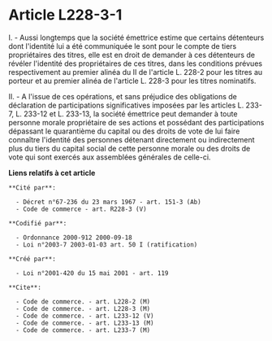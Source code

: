 # Article L228-3-1

I. - Aussi longtemps que la société émettrice estime que certains détenteurs dont l'identité lui a été communiquée le sont
pour le compte de tiers propriétaires des titres, elle est en droit de demander à ces détenteurs de révéler l'identité des
propriétaires de ces titres, dans les conditions prévues respectivement au premier alinéa du II de l'article L. 228-2 pour
les titres au porteur et au premier alinéa de l'article L. 228-3 pour les titres nominatifs.

II. - A l'issue de ces opérations, et sans préjudice des obligations de déclaration de participations significatives imposées
par les articles L. 233-7, L. 233-12 et L. 233-13, la société émettrice peut demander à toute personne morale propriétaire de
ses actions et possédant des participations dépassant le quarantième du capital ou des droits de vote de lui faire connaître
l'identité des personnes détenant directement ou indirectement plus du tiers du capital social de cette personne morale ou
des droits de vote qui sont exercés aux assemblées générales de celle-ci.

**Liens relatifs à cet article**

	**Cité par**:

	  - Décret n°67-236 du 23 mars 1967 - art. 151-3 (Ab)
	  - Code de commerce - art. R228-3 (V)

	**Codifié par**:

	  - Ordonnance 2000-912 2000-09-18
	  - Loi n°2003-7 2003-01-03 art. 50 I (ratification)

	**Créé par**:

	  - Loi n°2001-420 du 15 mai 2001 - art. 119

	**Cite**:

	  - Code de commerce. - art. L228-2 (M)
	  - Code de commerce. - art. L228-3 (M)
	  - Code de commerce. - art. L233-12 (V)
	  - Code de commerce. - art. L233-13 (M)
	  - Code de commerce. - art. L233-7 (M)
